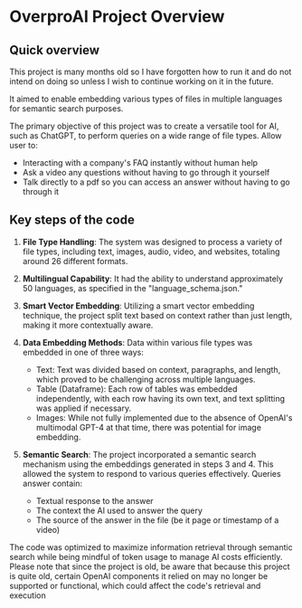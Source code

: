 # OverproAI Project Overview

## Quick overview
This project is many months old so I have forgotten how to run it and do not intend on doing so unless I wish to continue working on it in the future. 

It aimed to enable embedding various types of files in multiple languages for semantic search purposes.

The primary objective of this project was to create a versatile tool for AI, such as ChatGPT, to perform queries on a wide range of file types. Allow user to:
- Interacting with a company's FAQ instantly without human help
- Ask a video any questions without having to go through it yourself
- Talk directly to a pdf so you can access an answer without having to go through it

## Key steps of the code

1. **File Type Handling**: The system was designed to process a variety of file types, including text, images, audio, video, and websites, totaling around 26 different formats.

2. **Multilingual Capability**: It had the ability to understand approximately 50 languages, as specified in the "language_schema.json."

3. **Smart Vector Embedding**: Utilizing a smart vector embedding technique, the project split text based on context rather than just length, making it more contextually aware. 

4. **Data Embedding Methods**: Data within various file types was embedded in one of three ways:
   - Text: Text was divided based on context, paragraphs, and length, which proved to be challenging across multiple languages.
   - Table (Dataframe): Each row of tables was embedded independently, with each row having its own text, and text splitting was applied if necessary.
   - Images: While not fully implemented due to the absence of OpenAI's multimodal GPT-4 at that time, there was potential for image embedding.

5. **Semantic Search**: The project incorporated a semantic search mechanism using the embeddings generated in steps 3 and 4. This allowed the system to respond to various queries effectively. Queries answer contain:
   - Textual response to the answer
   - The context the AI used to answer the query
   - The source of the answer in the file (be it page or timestamp of a video)

The code was optimized to maximize information retrieval through semantic search while being mindful of token usage to manage AI costs efficiently. Please note that since the project is old, be aware that because this project is quite old, certain OpenAI components it relied on may no longer be supported or functional, which could affect the code's retrieval and execution
